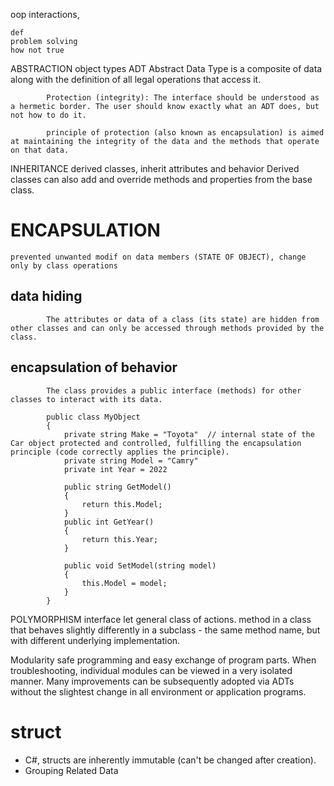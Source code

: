 oop   interactions, 

    def
    problem solving 
    how not true

ABSTRACTION
    object types
        ADT Abstract Data Type
            is a composite of data along with the definition of all legal operations that access it.
            
            Protection (integrity): The interface should be understood as a hermetic border. The user should know exactly what an ADT does, but not how to do it.

            principle of protection (also known as encapsulation) is aimed at maintaining the integrity of the data and the methods that operate on that data.
INHERITANCE
    derived classes, inherit attributes and behavior
    Derived classes can also add and override methods and properties from the base class.
# ENCAPSULATION
    prevented unwanted modif on data members (STATE OF OBJECT), change only by class operations

##      data hiding
            The attributes or data of a class (its state) are hidden from other classes and can only be accessed through methods provided by the class.
##      encapsulation of behavior
            The class provides a public interface (methods) for other classes to interact with its data.
            
            public class MyObject
            {
                private string Make = "Toyota"  // internal state of the Car object protected and controlled, fulfilling the encapsulation principle (code correctly applies the principle).
                private string Model = "Camry" 
                private int Year = 2022

                public string GetModel()
                {
                    return this.Model;
                }
                public int GetYear()
                {
                    return this.Year;
                }
    
                public void SetModel(string model)
                {
                    this.Model = model;
                }
            }
        
POLYMORPHISM
    interface let general class of actions. method in a class that behaves slightly differently in a subclass - the same method name, but with different underlying implementation.

Modularity
    safe programming and easy exchange of program parts. 
    When troubleshooting, individual modules can be viewed in a very isolated manner.
    Many improvements can be subsequently adopted via ADTs without the slightest change in all environment or application programs.

# struct
- C#, structs are inherently immutable (can't be changed after creation). 
- Grouping Related Data
